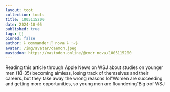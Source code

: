 ```yaml
---
layout: toot
collection: toots
title: 1005115200
date: 2024-10-05
published: true
tags: []
pinned: false
author: ⸸ commander ░ nova ⸸ :~$
avatar: /img/avatar/daemon.jpeg
mastodon: https://mastodon.online/@cmdr_nova/1005115200
---
```


Reading this article through Apple News on WSJ about studies on younger men (18-35) becoming aimless, losing track of themselves and their careers, but they take away the wrong reasons lol“Women are succeeding and getting more opportunities, so young men are floundering”Big oof WSJ
